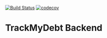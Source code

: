 [![Build Status](https://travis-ci.com/JFuerste/trackMyDebt-Backend.svg?token=DXxKCUnhUTNCqpsap9Wf&branch=master)](https://travis-ci.com/JFuerste/trackMyDebt-Backend)
[![codecov](https://codecov.io/gh/JFuerste/trackMyDebt-Backend/branch/master/graph/badge.svg)](https://codecov.io/gh/JFuerste/trackMyDebt-Backend)

# TrackMyDebt Backend
